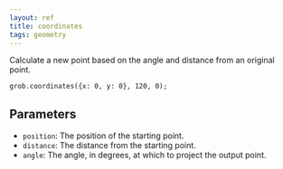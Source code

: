 ```yaml
---
layout: ref
title: coordinates
tags: geometry
---
```

Calculate a new point based on the angle and distance from an original point.

    grob.coordinates({x: 0, y: 0}, 120, 0);

## Parameters
- `position`: The position of the starting point.
- `distance`: The distance from the starting point.
- `angle`: The angle, in degrees, at which to project the output point.
